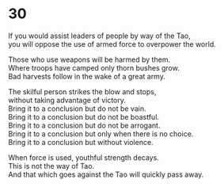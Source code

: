 # 30

If you would assist leaders of people by way of the Tao,<br/>
you will oppose the use of armed force to overpower the world.<br/>

Those who use weapons will be harmed by them.<br/>
Where troops have camped only thorn bushes grow.<br/>
Bad harvests follow in the wake of a great army.<br/>

The skilful person strikes the blow and stops,<br/>
without taking advantage of victory.<br/>
Bring it to a conclusion but do not be vain.<br/>
Bring it to a conclusion but do not be boastful.<br/>
Bring it to a conclusion but do not be arrogant.<br/>
Bring it to a conclusion but only when there is no choice.<br/>
Bring it to a conclusion but without violence.<br/>

When force is used, youthful strength decays.<br/>
This is not the way of Tao.<br/>
And that which goes against the Tao will quickly pass away.<br/>